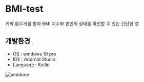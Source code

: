 # BMI-test
키와 몸무게를 받아 BMI 지수와 본인의 상태를 확인할 수 있는 간단한 앱

## 개발환경

* OS : windows 10 pro
* IDE : Android Studio
* Language : Kotlin

![bmidone](https://user-images.githubusercontent.com/62370144/132986560-45a8ecea-9c01-4390-bb66-9337cd5e840a.png)
